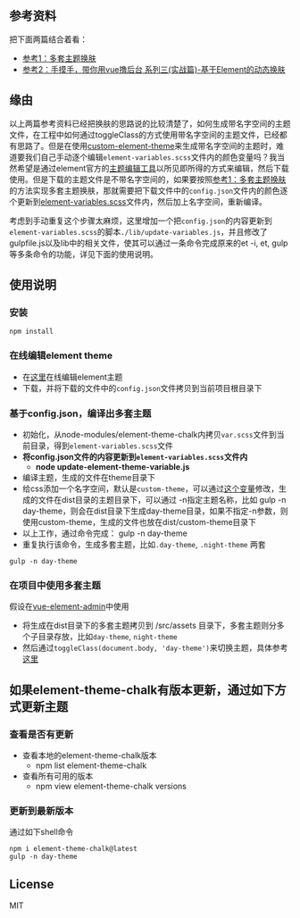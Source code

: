 ## 参考资料
把下面两篇结合着看：
- [参考1：多套主题换肤](https://panjiachen.gitee.io/vue-element-admin-site/zh/guide/advanced/theme.html#多套主题换肤)
- [参考2：手摸手，带你用vue撸后台 系列三(实战篇)-基于Element的动态换肤](https://juejin.im/post/593121aa0ce4630057f70d35)


## 缘由
以上两篇参考资料已经把换肤的思路说的比较清楚了，如何生成带名字空间的主题文件，在工程中如何通过toggleClass的方式使用带名字空间的主题文件，已经都有思路了。但是在使用[custom-element-theme](https://github.com/yangguichun/custom-element-theme)来生成带名字空间的主题时，难道要我们自己手动逐个编辑`element-variables.scss`文件内的颜色变量吗？我当然希望是通过element官方的[主题编辑工具](https://element.eleme.cn/#/zh-CN/theme)以所见即所得的方式来编辑，然后下载使用。但是下载的主题文件是不带名字空间的，如果要按照[参考1：多套主题换肤](https://panjiachen.gitee.io/vue-element-admin-site/zh/guide/advanced/theme.html#多套主题换肤)的方法实现多套主题换肤，那就需要把下载文件中的`config.json`文件内的颜色逐个更新到[element-variables.scss](https://github.com/yangguichun/custom-element-theme/blob/master/element-variables.scss)文件内，然后加上名字空间，重新编译。

考虑到手动重复这个步骤太麻烦，这里增加一个把`config.json`的内容更新到`element-variables.scss`的脚本`./lib/update-variables.js`，并且修改了gulpfile.js以及lib中的相关文件，使其可以通过一条命令完成原来的et -i, et, gulp等多条命令的功能，详见下面的使用说明。


## 使用说明
### 安装
```shell
npm install
```

### 在线编辑element theme
- 在[这里](https://element.eleme.cn/#/zh-CN/theme)在线编辑element主题
- 下载，并将下载的文件中的`config.json`文件拷贝到当前项目根目录下

### 基于config.json，编译出多套主题
- 初始化，从node-modules/element-theme-chalk内拷贝`var.scss`文件到当前目录，得到`element-variables.scss`文件
- **将config.json文件的内容更新到`element-variables.scss`文件内**  
  - **node update-element-theme-variable.js**
- 编译主题，生成的文件在theme目录下
- 给css添加一个名字空间，默认是`custom-theme`，可以通过[这个变量](https://github.com/yangguichun/custom-element-theme/blob/master/gulpfile.js#L6)修改，生成的文件在dist目录的主题目录下，可以通过 -n指定主题名称，比如 gulp -n day-theme，则会在dist目录下生成day-theme目录，如果不指定-n参数，则使用custom-theme，生成的文件也放在dist/custom-theme目录下  
- 以上工作，通过命令完成： gulp -n day-theme
- 重复执行该命令，生成多套主题，比如`.day-theme`, `.night-theme` 两套

```shell
gulp -n day-theme
```

### 在项目中使用多套主题
假设在[vue-element-admin](https://github.com/yangguichun/vue-element-admin)中使用
- 将生成在dist目录下的多套主题拷贝到 /src/assets 目录下，多套主题则分多个子目录存放，比如`day-theme`, `night-theme`
- 然后通过`toggleClass(document.body, 'day-theme')`来切换主题，具体参考[这里](https://github.com/yangguichun/vue-element-admin/blob/master/src/views/theme/index.vue#L97)


## 如果element-theme-chalk有版本更新，通过如下方式更新主题
### 查看是否有更新
- 查看本地的element-theme-chalk版本
  - npm list element-theme-chalk
- 查看所有可用的版本
  - npm view element-theme-chalk versions
### 更新到最新版本
通过如下shell命令
```shell
npm i element-theme-chalk@latest
gulp -n day-theme
```

## License
MIT
